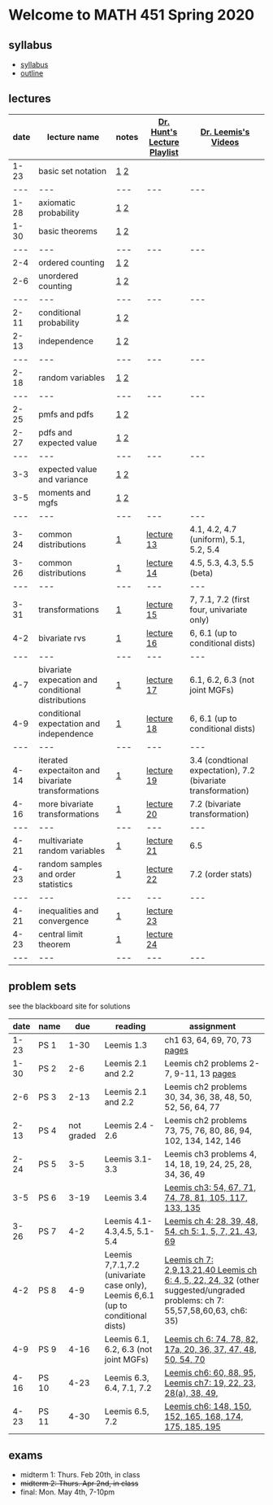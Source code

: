 # Welcome to MATH 451 Spring 2020

## syllabus

- [syllabus](syllabus/syllabus.pdf)
- [outline](student_outline.pdf)


## lectures

date | lecture name | notes | [Dr. Hunt's Lecture Playlist](https://www.youtube.com/playlist?list=PL8bivwGDerXpLhyPQncWPy1_Di8b04iMm) | [Dr. Leemis's Videos](http://www.math.wm.edu/~leemis/videos/probability/) | 
---|---|---|---|---
1-23 | basic set notation | [1](lns/lec1_1.pdf) [2](lns/lec1_2.pdf) | ||
---|---|---|---|---
1-28 | axiomatic probability | [1](lns/lec2_1.pdf) [2](lns/lec2_2.pdf) |||
1-30 | basic theorems | [1](lns/lec3_1.pdf) [2](lns/lec3_2.pdf) |||
---|---|---|---|---
2-4 | ordered counting | [1](lns/lec4_1.pdf) [2](lns/lec4_2.pdf) |||
2-6 | unordered counting | [1](lns/lec5_1.pdf) [2](lns/lec5_2.pdf) |||
---|---|---|---|---
2-11 | conditional probability | [1](lns/lec6_1.pdf) [2](lns/lec6_2.pdf) |||
2-13 | independence | [1](lns/lec7_1.pdf) [2](lns/lec7_2.pdf) ||
---|---|---|---|---
2-18 | random variables | [1](lns/lec8_1.pdf) [2](lns/lec8_2.pdf) |||
---|---|---|---|---
2-25 | pmfs and pdfs | [1](lns/lec9_1.pdf) [2](lns/lec9_2.pdf) |||
2-27 | pdfs and expected value | [1](lns/lec10_1.pdf) [2](lns/lec10_2.pdf) |||
---|---|---|---|---
3-3 | expected value and variance | [1](lns/lec11_1.pdf) [2](lns/lec11_2.pdf) |||
3-5 | moments and mgfs | [1](lns/lec12_1.pdf) [2](lns/lec12_2.pdf) |||
---|---|---|---|---
3-24 | common distributions | [1](lns/lec13_1.pdf) | [lecture 13](https://youtu.be/B-vB4VkjzC0)| 4.1, 4.2, 4.7 (uniform), 5.1, 5.2, 5.4
3-26 | common distributions | [1](lns/lec14_1.pdf) | [lecture 14](https://youtu.be/8AcE3V4B8k8)| 4.5, 5.3, 4.3, 5.5 (beta)
---|---|---|---|---
3-31 | transformations | [1](lns/lec15_1.pdf) | [lecture 15](https://youtu.be/2ULC7aTyEl4)| 7, 7.1, 7.2 (first four, univariate only)
4-2 | bivariate rvs | [1](lns/lec16_1.pdf) | [lecture 16](https://youtu.be/iULJ7vKl58k)| 6, 6.1 (up to conditional dists)
---|---|---|---|---
4-7 | bivariate expecation and conditional distributions | [1](lns/lec17_1.pdf) | [lecture 17](https://youtu.be/uMIO_EBC2Ro)| 6.1, 6.2, 6.3 (not joint MGFs)
4-9 | conditional expectation and independence | [1](lns/lec18_1.pdf) | [lecture 18](https://youtu.be/pvr-rowWXZI)| 6, 6.1 (up to conditional dists)
---|---|---|---|---
4-14 | iterated expectaiton and bivariate transformations | [1](lns/lec19_1.pdf) | [lecture 19](https://youtu.be/yMB2IuOm_JI)| 3.4 (condtional expectation), 7.2 (bivariate transformation)
4-16 | more bivariate transformations | [1](lns/lec20_1.pdf) | [lecture 20](https://youtu.be/FAtB0bS_a9k)| 7.2 (bivariate transformation)
---|---|---|---|---
4-21 | multivariate random variables | [1](lns/lec21_1.pdf) | [lecture 21](https://youtu.be/OMDlAY4xfw0) | 6.5 
4-23 | random samples and order statistics | [1](lns/lec22_1.pdf) | [lecture 22](https://youtu.be/Uj0uaokrmgE) | 7.2 (order stats)
---|---|---|---|---
4-21 | inequalities and convergence | [1](lns/lec23_1.pdf) | [lecture 23](https://youtu.be/G-d3aif_EjI) | 
4-23 | central limit theorem | [1](lns/lec24_1.pdf) | [lecture 24](https://youtu.be/I6Ngn4drDWo) | 
---|---|---|---|---



## problem sets

see the blackboard site for solutions

date | name | due | reading| assignment |
--- | --- | --- | --- |---
1-23 | PS 1 | 1-30 | Leemis 1.3 | ch1 63, 64, 69, 70, 73 [pages](scans/leemis_40_42.pdf)|
1-30 | PS 2 | 2-6 |  Leemis 2.1 and 2.2 |  Leemis ch2 problems 2-7, 9-11, 13 [pages](scans/leemis_81_82.pdf)|
2-6 | PS 3 | 2-13 |  Leemis 2.1 and 2.2 |  Leemis ch2 problems 30, 34, 36, 38, 48, 50, 52, 56, 64, 77|
2-13 | PS 4 | not graded |   Leemis 2.4 - 2.6 |  Leemis ch2 problems 73, 75, 76, 80, 86, 94, 102, 134, 142, 146|
2-24 | PS 5 | 3-5 |   Leemis 3.1-3.3 |  Leemis ch3 problems 4, 14, 18, 19, 24, 25, 28, 34, 36, 49 |
3-5 | PS 6 | 3-19 |   Leemis 3.4 |  [Leemis ch3: 54, 67, 71, 74, 78, 81, 105, 117, 133, 135](scans/ps6.pdf) | 
3-26 | PS 7 | 4-2 |  Leemis 4.1-4.3,4.5, 5.1-5.4 | [Leemis ch 4: 28, 39, 48, 54, ch 5: 1, 5, 7, 21, 43, 69](scans/ps7.pdf) |
4-2 | PS 8 | 4-9 |  Leemis 7,7.1,7.2 (univariate case only), Leemis 6,6.1 (up to conditional dists)   | [Leemis ch 7: 2,9,13,21,40 Leemis ch 6: 4, 5, 22, 24, 32](scans/ps8.pdf) (other suggested/ungraded problems: ch 7: 55,57,58,60,63, ch6: 35) | 
4-9 | PS 9 | 4-16 |  Leemis 6.1, 6.2, 6.3 (not joint MGFs)   | [Leemis ch 6: 74, 78, 82, 17a, 20, 36, 37, 47, 48, 50, 54, 70](scans/ps9.pdf)|
4-16 | PS 10 | 4-23 |  Leemis 6.3, 6.4, 7.1, 7.2 | [Leemis ch6: 60, 88, 95, Leemis ch7: 19, 22, 23, 28(a), 38, 49, ](scans/ps10.pdf)|
4-23 | PS 11 | 4-30 |  Leemis 6.5, 7.2 | [Leemis ch6: 148, 150, 152, 165, 168, 174, 175, 185, 195 ](scans/ps11.pdf)|

## exams

- midterm 1: Thurs. Feb 20th, in class
- ~~midterm 2: Thurs. Apr 2nd, in class~~
- final: Mon. May 4th, 7-10pm

